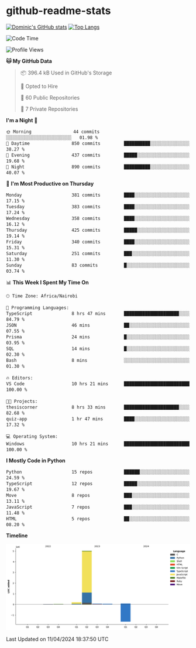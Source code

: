 # github-readme-stats
[![Dominic's GitHub stats](https://github-readme-stats.vercel.app/api?username=Domengo&show_icons=true)](https://github.com/anuraghazra/github-readme-stats)
[![Top Langs](https://github-readme-stats.vercel.app/api/top-langs/?username=Domengo&show_icons=true)](https://github.com/Domengo/github-readme-stats)

<!--START_SECTION:waka-->
![Code Time](http://img.shields.io/badge/Code%20Time-593%20hrs%2031%20mins-blue)

![Profile Views](http://img.shields.io/badge/Profile%20Views-0-blue)

**🐱 My GitHub Data** 

> 📦 396.4 kB Used in GitHub's Storage 
 > 
> 💼 Opted to Hire
 > 
> 📜 60 Public Repositories 
 > 
> 🔑 7 Private Repositories 
 > 
**I'm a Night 🦉** 

```text
🌞 Morning                44 commits          ░░░░░░░░░░░░░░░░░░░░░░░░░   01.98 % 
🌆 Daytime                850 commits         ██████████░░░░░░░░░░░░░░░   38.27 % 
🌃 Evening                437 commits         █████░░░░░░░░░░░░░░░░░░░░   19.68 % 
🌙 Night                  890 commits         ██████████░░░░░░░░░░░░░░░   40.07 % 
```
📅 **I'm Most Productive on Thursday** 

```text
Monday                   381 commits         ████░░░░░░░░░░░░░░░░░░░░░   17.15 % 
Tuesday                  383 commits         ████░░░░░░░░░░░░░░░░░░░░░   17.24 % 
Wednesday                358 commits         ████░░░░░░░░░░░░░░░░░░░░░   16.12 % 
Thursday                 425 commits         █████░░░░░░░░░░░░░░░░░░░░   19.14 % 
Friday                   340 commits         ████░░░░░░░░░░░░░░░░░░░░░   15.31 % 
Saturday                 251 commits         ███░░░░░░░░░░░░░░░░░░░░░░   11.30 % 
Sunday                   83 commits          █░░░░░░░░░░░░░░░░░░░░░░░░   03.74 % 
```


📊 **This Week I Spent My Time On** 

```text
🕑︎ Time Zone: Africa/Nairobi

💬 Programming Languages: 
TypeScript               8 hrs 47 mins       █████████████████████░░░░   84.79 % 
JSON                     46 mins             ██░░░░░░░░░░░░░░░░░░░░░░░   07.55 % 
Prisma                   24 mins             █░░░░░░░░░░░░░░░░░░░░░░░░   03.95 % 
SQL                      14 mins             █░░░░░░░░░░░░░░░░░░░░░░░░   02.30 % 
Bash                     8 mins              ░░░░░░░░░░░░░░░░░░░░░░░░░   01.30 % 

🔥 Editors: 
VS Code                  10 hrs 21 mins      █████████████████████████   100.00 % 

🐱‍💻 Projects: 
thesiscorner             8 hrs 33 mins       █████████████████████░░░░   82.68 % 
quiz-app                 1 hr 47 mins        ████░░░░░░░░░░░░░░░░░░░░░   17.32 % 

💻 Operating System: 
Windows                  10 hrs 21 mins      █████████████████████████   100.00 % 
```

**I Mostly Code in Python** 

```text
Python                   15 repos            ██████░░░░░░░░░░░░░░░░░░░   24.59 % 
TypeScript               12 repos            █████░░░░░░░░░░░░░░░░░░░░   19.67 % 
Move                     8 repos             ███░░░░░░░░░░░░░░░░░░░░░░   13.11 % 
JavaScript               7 repos             ███░░░░░░░░░░░░░░░░░░░░░░   11.48 % 
HTML                     5 repos             ██░░░░░░░░░░░░░░░░░░░░░░░   08.20 % 
```



**Timeline**

![Lines of Code chart](https://raw.githubusercontent.com/Domengo/Domengo/main/assets/bar_graph.png)


 Last Updated on 11/04/2024 18:37:50 UTC
<!--END_SECTION:waka-->


